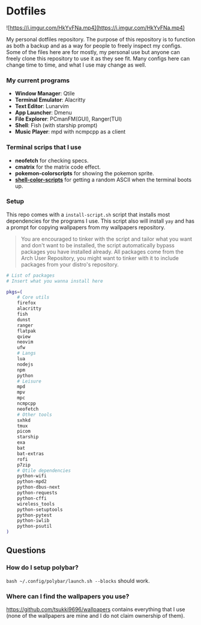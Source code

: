 # Dotfiles
![https://i.imgur.com/HkYvFNa.mp4](https://i.imgur.com/HkYvFNa.mp4)

My personal dotfiles repository. The purpose of this repository is to function as both a backup and as a way for people to freely inspect my configs. Some of the files here are for mostly, my personal use but anyone can freely clone this repository to use it as they see fit. Many configs here can change time to time, and what I use may change as well.

### My current programs
- **Window Manager**: Qtile
- **Terminal Emulator**: Alacritty
- **Text Editor**: Lunarvim 
- **App Launcher**: Dmenu
- **File Explorer**: PCmanFM(GUI), Ranger(TUI)
- **Shell**: Fish (with starship prompt)
- **Music Player**: mpd with ncmpcpp as a client

### Terminal scrips that I use
- **neofetch** for checking specs.
- **cmatrix** for the matrix code effect.
- **pokemon-colorscripts** for showing the pokemon sprite.
- **[shell-color-scripts](https://gitlab.com/dwt1/shell-color-scripts)** for getting a random ASCII when the terminal boots up.

### Setup
This repo comes with a `install-script.sh` script that installs most dependencies for the programs I use. This script also will install `yay` and has a prompt for copying wallpapers from my wallpapers repository. 

> You are encouraged to tinker with the script and tailor what you want and don't want to be installed, the script automatically bypass packages you have installed already. All packages come from the Arch User Repository, you might want to tinker with it to include packages from your distro's repository.

```bash
# List of packages
# Insert what you wanna install here

pkgs=(
    # Core utils
    firefox
    alacritty
    fish
    dunst
    ranger
    flatpak
    qview
    neovim
    ufw
    # Langs
    lua
    nodejs
    npm
    python
    # Leisure
    mpd
    mpv
    mpc
    ncmpcpp
    neofetch
    # Other tools
    sxhkd
    tmux
    picom
    starship
    exa
    bat
    bat-extras
    rofi
    p7zip
    # Qtile dependencies
    python-wifi
    python-mpd2
    python-dbus-next
    python-requests
    python-cffi
    wireless_tools
    python-setuptools
    python-pytest
    python-iwlib
    python-psutil
)
```

## Questions

### How do I setup polybar?
`bash ~/.config/polybar/launch.sh --blocks` should work.

### Where can I find the wallpapers you use?
https://github.com/tsukki9696/wallpapers contains everything that I use (none of the wallpapers are mine and I do not claim ownership of them).


